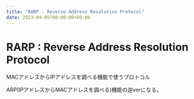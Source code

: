 ```yaml
---
title: "RARP : Reverse Address Resolution Protocol"
date: 2023-04-05T00:00:00+09:00
---
```

# RARP : Reverse Address Resolution Protocol

MACアドレスからIPアドレスを調べる機能で使うプロトコル

ARP(IPアドレスからMACアドレスを調べる)機能の逆verになる。


